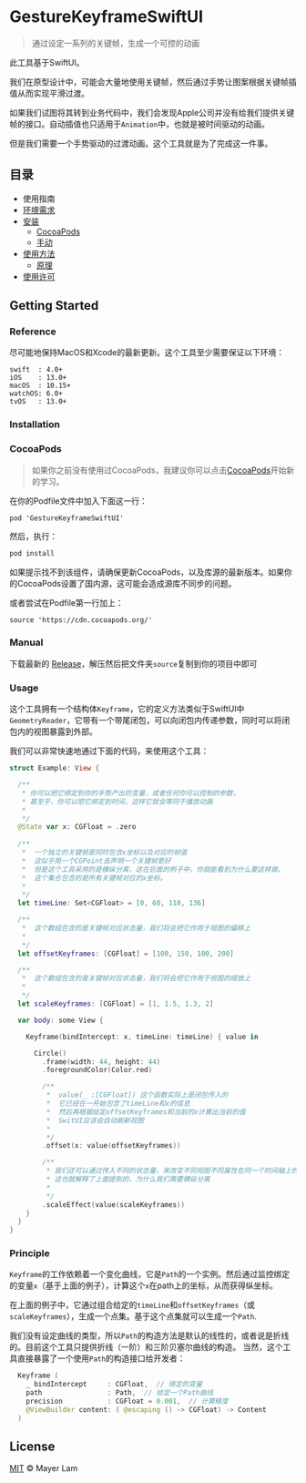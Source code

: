 # GestureKeyframeSwiftUI

> 通过设定一系列的关键帧，生成一个可控的动画

此工具基于SwiftUI。

我们在原型设计中，可能会大量地使用关键帧，然后通过手势让图案根据关键帧插值从而实现平滑过渡。

如果我们试图将其转到业务代码中，我们会发现Apple公司并没有给我们提供关键帧的接口。自动插值也只适用于`Animation`中，也就是被时间驱动的动画。

但是我们需要一个手势驱动的过渡动画。这个工具就是为了完成这一件事。


## 目录
- 使用指南
- [环境需求](#Reference)
- [安装](#Installation)
  - [CocoaPods](#CocoaPods)
  - [手动](#Manual)
- [使用方法](#Usage)
  - [原理](#Principle)
- [使用许可](#License)

## Getting Started

### Reference

尽可能地保持MacOS和Xcode的最新更新。这个工具至少需要保证以下环境：

```
swift  : 4.0+
iOS    : 13.0+
macOS  : 10.15+
watchOS: 6.0+
tvOS   : 13.0+
```

### Installation

### CocoaPods
> 如果你之前没有使用过CocoaPods，我建议你可以点击[CocoaPods](https://cocoapods.org)开始新的学习。

在你的Podfile文件中加入下面这一行：
```
pod 'GestureKeyframeSwiftUI'
```
然后，执行：
```sh
pod install
```

如果提示找不到该组件，请确保更新CocoaPods，以及库源的最新版本。如果你的CocoaPods设置了国内源，这可能会造成源库不同步的问题。

或者尝试在Podfile第一行加上：
```
source 'https://cdn.cocoapods.org/'
```
### Manual

下载最新的 [Release](https://github.com/mayerlam/GestureKeyframeSwiftUI/releases)，解压然后把文件夹`source`复制到你的项目中即可

### Usage

这个工具拥有一个结构体`Keyframe`，它的定义方法类似于SwiftUI中`GeometryReader`，它带有一个带尾闭包，可以向闭包内传递参数，同时可以将闭包内的视图暴露到外部。

我们可以非常快速地通过下面的代码，来使用这个工具：

```swift
struct Example: View {

  /** 
   * 你可以把它绑定到你的手势产出的变量，或者任何你可以控制的参数，
   * 甚至乎，你可以把它绑定到时间，这样它就会等同于播放动画
   *
   */
  @State var x: CGFloat = .zero
  
  /**  
   *  一个独立的关键帧是同时包含x坐标以及对应的帧值
   *  这似乎用一个CGPoint去声明一个关键帧更好
   *  但是这个工具采用的是横纵分离，这在后面的例子中，你就能看到为什么要这样做。
   *  这个集合包含的是所有关键帧对应的x坐标。
   *
   */
  let timeLine: Set<CGFloat> = [0, 60, 110, 136]

  /** 
   *  这个数组包含的是关键帧对应状态量，我们将会把它作用于视图的偏移上
   *
   */
  let offsetKeyframes: [CGFloat] = [100, 150, 100, 200]

  /**
   *  这个数组包含的是关键帧对应状态量，我们将会把它作用于视图的缩放上
   *
   */
  let scaleKeyframes: [CGFloat] = [1, 1.5, 1.3, 2]

  var body: some View {

    Keyframe(bindIntercept: x, timeLine: timeLine) { value in

      Circle()
        .frame(width: 44, height: 44)
        .foregroundColor(Color.red)

        /**
         *  value(_ :[CGFloat]) 这个函数实际上是闭包传入的
         *  它已经在一开始包含了timeLine和x的信息
         *  然后再根据给定offsetKeyframes和当前的x计算出当前的值
         *  SwitUI应该会自动刷新视图
         *
         */
        .offset(x: value(offsetKeyframes))

        /**
         * 我们还可以通过传入不同的状态量，来改变不同视图不同属性在同一个时间轴上的变化
         * 这也就解释了上面提到的，为什么我们需要横纵分离
         *
         */
        .scaleEffect(value(scaleKeyframes))
    }
  }
}

```

### Principle

`Keyframe`的工作依赖着一个变化曲线，它是`Path`的一个实例。然后通过监控绑定的变量`x`（基于上面的例子），计算这个`x`在path上的坐标，从而获得纵坐标。

在上面的例子中，它通过组合给定的`timeLine`和`offsetKeyframes`（或`scaleKeyframes`），生成一个点集。基于这个点集就可以生成一个`Path`.

我们没有设定曲线的类型，所以`Path`的构造方法是默认的线性的，或者说是折线的。目前这个工具只提供折线（一阶）和三阶贝塞尔曲线的构造。
当然，这个工具直接暴露了一个使用`Path`的构造接口给开发者：

```swift
  Keyframe (
    _ bindIntercept     : CGFloat,  // 绑定的变量
    path                : Path,  // 给定一个Path曲线
    precision           : CGFloat = 0.001,  // 计算精度
    @ViewBuilder content: ( @escaping () -> CGFloat) -> Content
  ) 
```

## License

[MIT](LICENSE) © Mayer Lam

